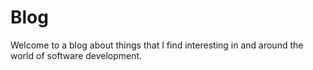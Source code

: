 # Blog

Welcome to a blog about things that I find interesting in and around the world of software development.
